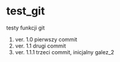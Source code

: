 # test_git
testy funkcji git

1. ver. 1.0 pierwszy commit
2. ver. 1.1 drugi commit
3. ver. 1.1.1 trzeci commit, inicjalny galez_2 